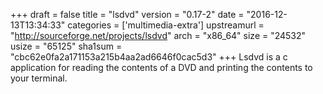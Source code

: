 +++
draft = false
title = "lsdvd"
version = "0.17-2"
date = "2016-12-13T13:34:33"
categories = ['multimedia-extra']
upstreamurl = "http://sourceforge.net/projects/lsdvd"
arch = "x86_64"
size = "24532"
usize = "65125"
sha1sum = "cbc62e0fa2a171153a215b4aa2ad6646f0cac5d3"
+++
Lsdvd is a c application for reading the contents of a DVD and printing the contents to your terminal.